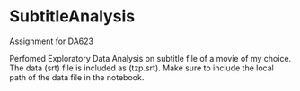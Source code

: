 # SubtitleAnalysis
Assignment for DA623 

Perfomed Exploratory Data Analysis on subtitle file of a movie of my choice. The data (srt) file is included as (tzp.srt). Make sure to include the local path of the data file in the notebook. 
